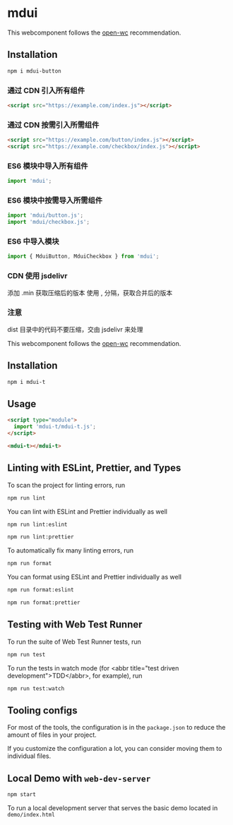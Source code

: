 # mdui

This webcomponent follows the [open-wc](https://github.com/open-wc/open-wc) recommendation.

## Installation
```bash
npm i mdui-button
```

### 通过 CDN 引入所有组件

```html
<script src="https://example.com/index.js"></script>
```

### 通过 CDN 按需引入所需组件

```html
<script src="https://example.com/button/index.js"></script>
<script src="https://example.com/checkbox/index.js"></script>
```

### ES6 模块中导入所有组件

```js
import 'mdui';
```

### ES6 模块中按需导入所需组件

```js
import 'mdui/button.js';
import 'mdui/checkbox.js';
```

### ES6 中导入模块

```js
import { MduiButton, MduiCheckbox } from 'mdui';
```

### CDN 使用 jsdelivr

添加 .min 获取压缩后的版本
使用 , 分隔，获取合并后的版本

### 注意

dist 目录中的代码不要压缩，交由 jsdelivr 来处理

This webcomponent follows the [open-wc](https://github.com/open-wc/open-wc) recommendation.

## Installation
```bash
npm i mdui-t
```

## Usage
```html
<script type="module">
  import 'mdui-t/mdui-t.js';
</script>

<mdui-t></mdui-t>
```

## Linting with ESLint, Prettier, and Types
To scan the project for linting errors, run
```bash
npm run lint
```

You can lint with ESLint and Prettier individually as well
```bash
npm run lint:eslint
```
```bash
npm run lint:prettier
```

To automatically fix many linting errors, run
```bash
npm run format
```

You can format using ESLint and Prettier individually as well
```bash
npm run format:eslint
```
```bash
npm run format:prettier
```

## Testing with Web Test Runner
To run the suite of Web Test Runner tests, run
```bash
npm run test
```

To run the tests in watch mode (for &lt;abbr title=&#34;test driven development&#34;&gt;TDD&lt;/abbr&gt;, for example), run

```bash
npm run test:watch
```

## Tooling configs

For most of the tools, the configuration is in the `package.json` to reduce the amount of files in your project.

If you customize the configuration a lot, you can consider moving them to individual files.

## Local Demo with `web-dev-server`
```bash
npm start
```
To run a local development server that serves the basic demo located in `demo/index.html`
